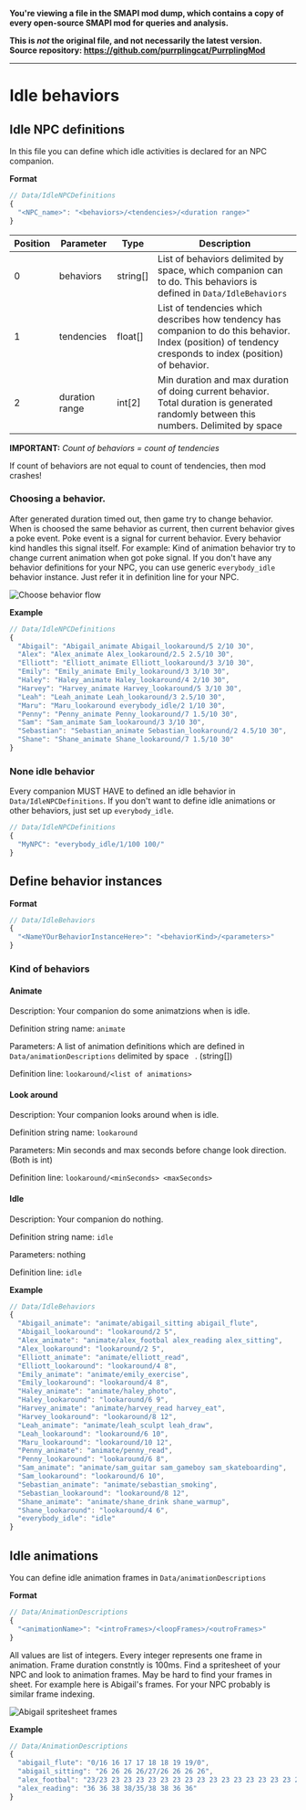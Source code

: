**You're viewing a file in the SMAPI mod dump, which contains a copy of every open-source SMAPI mod
for queries and analysis.**

**This is _not_ the original file, and not necessarily the latest version.**  
**Source repository: https://github.com/purrplingcat/PurrplingMod**

----

# Idle behaviors

## Idle NPC definitions

In this file you can define which idle activities is declared for an NPC companion.

**Format**

```js
// Data/IdleNPCDefinitions
{
  "<NPC_name>": "<behaviors>/<tendencies>/<duration range>"
}
```

| Position | Parameter      | Type         | Description                                                                                                                                                     |
| -------- | -------------- | ------------ | --------------------------------------------------------------------------------------------------------------------------------------------------------------- |
| 0        | behaviors      | string[]     | List of behaviors delimited by space, which companion can to do. This behaviors is defined in `Data/IdleBehaviors`                                              |
| 1        | tendencies     | float[]        | List of tendencies which describes how tendency has companion to do this behavior. Index (position) of tendency cresponds to index (position) of behavior.      |
| 2        | duration range | int[2]       | Min duration and max duration of doing current behavior. Total duration is generated randomly between this numbers. Delimited by space |

**IMPORTANT:** *Count of behaviors = count of tendencies*

If count of behaviors are not equal to count of tendencies, then mod crashes!

### Choosing a behavior.

After generated duration timed out, then game try to change behavior. When is choosed the same behavior as current, then current behavior gives a poke event. Poke event is a signal for current behavior. Every behavior kind handles this signal itself. For example: Kind of animation behavior try to change current animation when got poke signal. If you don't have any behavior definitions for your NPC, you can use generic `everybody_idle` behavior instance. Just refer it in definition line for your NPC.

![Choose behavior flow](../images/behavior-flow.svg)

**Example**

```js
// Data/IdleNPCDefinitions
{
  "Abigail": "Abigail_animate Abigail_lookaround/5 2/10 30",
  "Alex": "Alex_animate Alex_lookaround/2.5 2.5/10 30",
  "Elliott": "Elliott_animate Elliott_lookaround/3 3/10 30",
  "Emily": "Emily_animate Emily_lookaround/3 3/10 30",
  "Haley": "Haley_animate Haley_lookaround/4 2/10 30",
  "Harvey": "Harvey_animate Harvey_lookaround/5 3/10 30",
  "Leah": "Leah_animate Leah_lookaround/3 2.5/10 30",
  "Maru": "Maru_lookaround everybody_idle/2 1/10 30",
  "Penny": "Penny_animate Penny_lookaround/7 1.5/10 30",
  "Sam": "Sam_animate Sam_lookaround/3 3/10 30",
  "Sebastian": "Sebastian_animate Sebastian_lookaround/2 4.5/10 30",
  "Shane": "Shane_animate Shane_lookaround/7 1.5/10 30"
}
```

### None idle behavior

Every companion MUST HAVE to defined an idle behavior in `Data/IdleNPCDefinitions`. If you don't want to define idle animations or other behaviors, just set up `everybody_idle`.

```js
// Data/IdleNPCDefinitions
{
  "MyNPC": "everybody_idle/1/100 100/"
}
```

## Define behavior instances

**Format**
```js
// Data/IdleBehaviors
{
  "<NameYOurBehaviorInstanceHere>": "<behaviorKind>/<parameters>"
}
```

### Kind of behaviors

#### Animate

Description: Your companion do some animatzions when is idle.

Definition string name: `animate`

Parameters: A list of animation definitions which are defined in `Data/animationDescriptions` delimited by space ` `. (string[])

Definition line: `lookaround/<list of animations>`

#### Look around

Description: Your companion looks around when is idle.

Definition string name: `lookaround`

Parameters: Min seconds and max seconds before change look direction. (Both is int)

Definition line: `lookaround/<minSeconds> <maxSeconds>`

#### Idle

Description: Your companion do nothing.

Definition string name: `idle`

Parameters: nothing

Definition line: `idle`

**Example**

```js
// Data/IdleBehaviors
{
  "Abigail_animate": "animate/abigail_sitting abigail_flute",
  "Abigail_lookaround": "lookaround/2 5",
  "Alex_animate": "animate/alex_footbal alex_reading alex_sitting",
  "Alex_lookaround": "lookaround/2 5",
  "Elliott_animate": "animate/elliott_read",
  "Elliott_lookaround": "lookaround/4 8",
  "Emily_animate": "animate/emily_exercise",
  "Emily_lookaround": "lookaround/4 8",
  "Haley_animate": "animate/haley_photo",
  "Haley_lookaround": "lookaround/6 9",
  "Harvey_animate": "animate/harvey_read harvey_eat",
  "Harvey_lookaround": "lookaround/8 12",
  "Leah_animate": "animate/leah_sculpt leah_draw",
  "Leah_lookaround": "lookaround/6 10",
  "Maru_lookaround": "lookaround/10 12",
  "Penny_animate": "animate/penny_read",
  "Penny_lookaround": "lookaround/6 8",
  "Sam_animate": "animate/sam_guitar sam_gameboy sam_skateboarding",
  "Sam_lookaround": "lookaround/6 10",
  "Sebastian_animate": "animate/sebastian_smoking",
  "Sebastian_lookaround": "lookaround/8 12",
  "Shane_animate": "animate/shane_drink shane_warmup",
  "Shane_lookaround": "lookaround/4 6",
  "everybody_idle": "idle"
}
```

## Idle animations

You can define idle animation frames in `Data/animationDescriptions`

**Format**
```js
// Data/AnimationDescriptions
{
  "<animationName>": "<introFrames>/<loopFrames>/<outroFrames>"
}
```

All values are list of integers. Every integer represents one frame in animation. Frame duration constntly is 100ms.
Find a spritesheet of your NPC and look to animation frames. May be hard to find your frames in sheet. For example here is Abigail's frames. For your NPC probably is similar frame indexing.

![Abigail spritesheet frames](https://i.imgur.com/HF1xsty.png)

**Example**

```js
// Data/AnimationDescriptions
{
  "abigail_flute": "0/16 16 17 17 18 18 19 19/0",
  "abigail_sitting": "26 26 26 26/27/26 26 26 26",
  "alex_footbal": "23/23 23 23 23 23 23 23 23 23 23 23 23 23 23 23 23 23 23 16 16 16 17 18 19 19 20 21 22 23 23 23 23 23 23 23 23 23 23 23 23 23 23 23 23 23 23 23 23 23 23 23 23 23 23 23 23/23",
  "alex_reading": "36 36 38 38/35/38 38 36 36"
}
```
